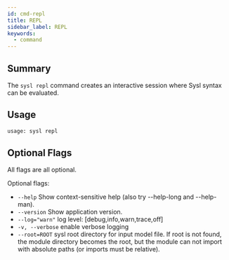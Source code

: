 ```yaml
---
id: cmd-repl
title: REPL
sidebar_label: REPL
keywords:
  - command
---
```


## Summary

The `sysl repl` command creates an interactive session where Sysl syntax can be evaluated.

## Usage

```bash
usage: sysl repl
```

## Optional Flags

All flags are all optional.

Optional flags:

- `--help` Show context-sensitive help (also try --help-long and --help-man).
- `--version` Show application version.
- `--log="warn"` log level: [debug,info,warn,trace,off]
- `-v, --verbose` enable verbose logging
- `--root=ROOT` sysl root directory for input model file. If root is not found, the module directory becomes the
  root, but the module can not import with absolute paths (or imports must be relative).
